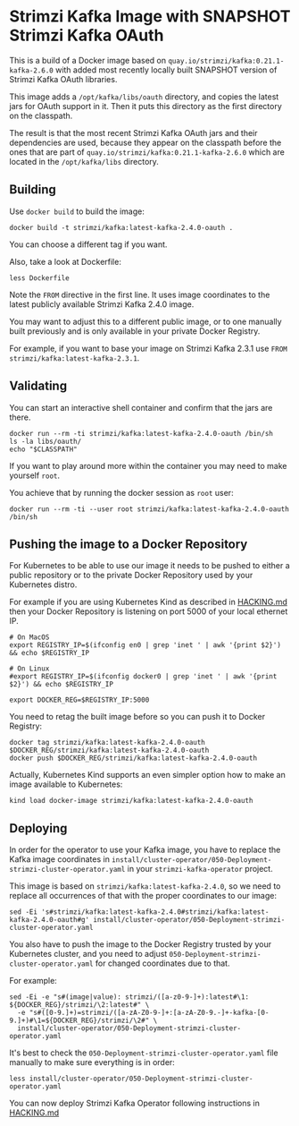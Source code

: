 Strimzi Kafka Image with SNAPSHOT Strimzi Kafka OAuth
=====================================================

This is a build of a Docker image based on `quay.io/strimzi/kafka:0.21.1-kafka-2.6.0` with added most recently locally built SNAPSHOT version of Strimzi Kafka OAuth libraries.

This image adds a `/opt/kafka/libs/oauth` directory, and copies the latest jars for OAuth support in it.
Then it puts this directory as the first directory on the classpath.

The result is that the most recent Strimzi Kafka OAuth jars and their dependencies are used, because they appear on the classpath before the ones that are part of `quay.io/strimzi/kafka:0.21.1-kafka-2.6.0` which are located in the `/opt/kafka/libs` directory.


Building
--------

Use `docker build` to build the image:

    docker build -t strimzi/kafka:latest-kafka-2.4.0-oauth .

You can choose a different tag if you want.

Also, take a look at Dockerfile:

    less Dockerfile
    
Note the `FROM` directive in the first line. It uses image coordinates to the latest publicly available Strimzi Kafka 2.4.0 image.

You may want to adjust this to a different public image, or to one manually built previously and is only available in your private Docker Registry.

For example, if you want to base your image on Strimzi Kafka 2.3.1 use `FROM strimzi/kafka:latest-kafka-2.3.1`.


Validating
----------

You can start an interactive shell container and confirm that the jars are there.

    docker run --rm -ti strimzi/kafka:latest-kafka-2.4.0-oauth /bin/sh
    ls -la libs/oauth/
    echo "$CLASSPATH"
    
If you want to play around more within the container you may need to make yourself `root`.

You achieve that by running the docker session as `root` user:

    docker run --rm -ti --user root strimzi/kafka:latest-kafka-2.4.0-oauth /bin/sh



Pushing the image to a Docker Repository
--------------------------------------

For Kubernetes to be able to use our image it needs to be pushed to either a public repository or to the private Docker Repository used by your Kubernetes distro.

For example if you are using Kubernetes Kind as described in [HACKING.md](../../../HACKING.md) then your Docker Repository is listening on port 5000 of your local ethernet IP.

    # On MacOS
    export REGISTRY_IP=$(ifconfig en0 | grep 'inet ' | awk '{print $2}') && echo $REGISTRY_IP 

    # On Linux
    #export REGISTRY_IP=$(ifconfig docker0 | grep 'inet ' | awk '{print $2}') && echo $REGISTRY_IP 

    export DOCKER_REG=$REGISTRY_IP:5000
    
You need to retag the built image before so you can push it to Docker Registry:

    docker tag strimzi/kafka:latest-kafka-2.4.0-oauth $DOCKER_REG/strimzi/kafka:latest-kafka-2.4.0-oauth
    docker push $DOCKER_REG/strimzi/kafka:latest-kafka-2.4.0-oauth

Actually, Kubernetes Kind supports an even simpler option how to make an image available to Kubernetes:

    kind load docker-image strimzi/kafka:latest-kafka-2.4.0-oauth 

Deploying
---------

In order for the operator to use your Kafka image, you have to replace the Kafka image coordinates in `install/cluster-operator/050-Deployment-strimzi-cluster-operator.yaml` in your `strimzi-kafka-operator` project.

This image is based on `strimzi/kafka:latest-kafka-2.4.0`, so we need to replace all occurrences of that with the proper coordinates to our image:

    sed -Ei 's#strimzi/kafka:latest-kafka-2.4.0#strimzi/kafka:latest-kafka-2.4.0-oauth#g' install/cluster-operator/050-Deployment-strimzi-cluster-operator.yaml

You also have to push the image to the Docker Registry trusted by your Kubernetes cluster, and you need to adjust `050-Deployment-strimzi-cluster-operator.yaml` for changed coordinates due to that.

For example:
```
sed -Ei -e "s#(image|value): strimzi/([a-z0-9-]+):latest#\1: ${DOCKER_REG}/strimzi/\2:latest#" \
  -e "s#([0-9.]+)=strimzi/([a-zA-Z0-9-]+:[a-zA-Z0-9.-]+-kafka-[0-9.]+)#\1=${DOCKER_REG}/strimzi/\2#" \
  install/cluster-operator/050-Deployment-strimzi-cluster-operator.yaml
```

It's best to check the `050-Deployment-strimzi-cluster-operator.yaml` file manually to make sure everything is in order:

    less install/cluster-operator/050-Deployment-strimzi-cluster-operator.yaml


You can now deploy Strimzi Kafka Operator following instructions in [HACKING.md](../../../HACKING.md)

